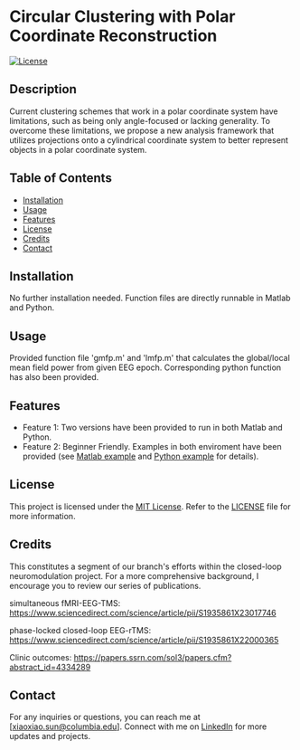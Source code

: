 # Circular Clustering with Polar Coordinate Reconstruction

[![License](https://img.shields.io/badge/License-MIT-blue.svg)](https://opensource.org/licenses/MIT)

## Description

Current clustering schemes that work in a polar coordinate system have limitations, such as being only angle-focused or lacking generality. To overcome these limitations, we propose a new analysis framework that utilizes projections onto a cylindrical coordinate system to better represent objects in a polar coordinate system.

## Table of Contents

- [Installation](#installation)
- [Usage](#usage)
- [Features](#features)
- [License](#license)
- [Credits](#credits)
- [Contact](#contact)

## Installation

No further installation needed. Function files are directly runnable in Matlab and Python. 

## Usage

Provided function file 'gmfp.m' and 'lmfp.m' that calculates the global/local mean field power from given EEG epoch. Corresponding python function has also been provided.   

## Features

- Feature 1: Two versions have been provided to run in both Matlab and Python. 
- Feature 2: Beginner Friendly. Examples in both enviroment have been provided (see [Matlab example](matlab/example.mlx) and [Python example](python/gmfp_example.ipynb) for details). 

## License

This project is licensed under the [MIT License](https://opensource.org/licenses/MIT). Refer to the [LICENSE](LICENSE) file for more information.

## Credits

This constitutes a segment of our branch's efforts within the closed-loop neuromodulation project. For a more comprehensive background, I encourage you to review our series of publications.


simultaneous fMRI-EEG-TMS: https://www.sciencedirect.com/science/article/pii/S1935861X23017746


phase-locked closed-loop EEG-rTMS: https://www.sciencedirect.com/science/article/pii/S1935861X22000365


Clinic outcomes: https://papers.ssrn.com/sol3/papers.cfm?abstract_id=4334289

## Contact

For any inquiries or questions, you can reach me at [xiaoxiao.sun@columbia.edu]. Connect with me on [LinkedIn](https://www.linkedin.com/in/xiaoxiao-sun-b66012274/) for more updates and projects.



